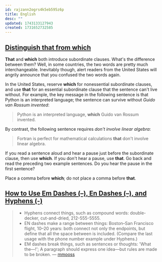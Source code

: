 ```yaml
---
id: rajzann2ogrs4k5eb595z6p
title: English
desc: ""
updated: 1743133127943
created: 1731652732585
---
```


## [Distinguish that from which](https://developers.google.com/tech-writing/one/short-sentences#distinguish_that_from_which)

**That** and **which** both introduce subordinate clauses. What's the difference between them? Well, in some countries, the two words are pretty much interchangeable. Inevitably though, alert readers from the United States will angrily announce that you confused the two words again.

In the United States, reserve **which** for nonessential subordinate clauses, and use **that** for an essential subordinate clause that the sentence can't live without. For example, the key message in the following sentence is that Python is an interpreted language; the sentence can survive without _Guido van Rossum invented_:

> Python is an interpreted language, **which** Guido van Rossum invented.

By contrast, the following sentence requires _don't involve linear algebra_:

> Fortran is perfect for mathematical calculations **that** don't involve linear algebra.

If you read a sentence aloud and hear a pause just before the subordinate clause, then use **which**. If you don't hear a pause, use **that**. Go back and read the preceding two example sentences. Do you hear the pause in the first sentence?

Place a comma before **which**; do not place a comma before **that**.

## [How to Use Em Dashes (–), En Dashes (–), and Hyphens (-)](https://www.merriam-webster.com/grammar/em-dash-en-dash-how-to-use)

> - Hyphens connect things, such as compound words: double-decker, cut-and-dried, 212-555-5555.
> - EN dashes make a range between things: Boston–San Francisco flight, 10–20 years: both connect not only the endpoints, but define that all the space between is included. (Compare the last usage with the phone number example under Hyphens.)
> - EM dashes break things, such as sentences or thoughts: 'What the—!'; A paragraph should express one idea—but rules are made to be broken.
>   — [mmooss](https://news.ycombinator.com/item?id=43499567)
